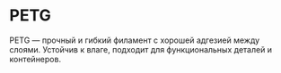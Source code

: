 # PETG

PETG — прочный и гибкий филамент с хорошей адгезией между слоями. Устойчив к влаге, подходит для функциональных деталей и контейнеров.
